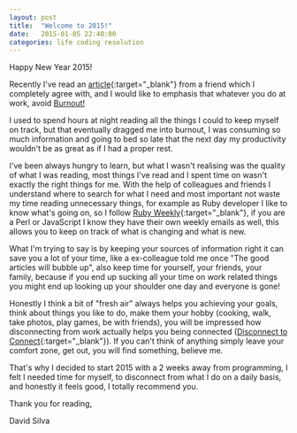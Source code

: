 ```yaml
---
layout: post
title:  "Welcome to 2015!"
date:   2015-01-05 22:40:00
categories: life coding resolution
---
```


Happy New Year 2015!

Recently I've read an [article](http://www.morgadinho.org/2014/12/28/doing-things-you-like-is-not-a-waste-of-time/){:target="\_blank"} from a friend
which I completely agree with, and I would like to emphasis that whatever you do at work, avoid [Burnout!](http://en.wikipedia.org/wiki/Burnout_(psychology){:target="\_blank"})

I used to spend hours at night reading all the things I could to keep myself on track,
but that eventually dragged me into burnout, I was consuming so much information
and going to bed so late that the next day my productivity wouldn't be as great as if
I had a proper rest.

I've been always hungry to learn, but what I wasn't realising was the quality of what I
was reading, most things I've read and I spent time on wasn't exactly the right
things for me. With the help of colleagues and friends I understand where to
search for what I need and most important not waste my time reading unnecessary
things, for example as Ruby developer I like to know what's going on,
so I follow [Ruby Weekly](http://rubyweekly.com/){:target="\_blank"}, if you are a Perl or JavaScript
I know they have their own weekly emails as well, this allows you to keep on
track of what is changing and what is new.

What I'm trying to say is by keeping your sources of information right it can
save you a lot of your time, like a ex-colleague told me once "The good articles will bubble up",
also keep time for yourself, your friends, your family, because if you end up sucking all your time
on work related things you might end up looking up your shoulder one day and everyone is gone!

Honestly I think a bit of "fresh air" always helps you achieving your goals,
think about things you like to do, make them your hobby (cooking, walk, take photos, play games, be with friends), you will be impressed how disconnecting from work actually helps you being connected ([Disconnect to Connect](https://www.youtube.com/watch?v=7ae0tzVo8Fw){:target="\_blank"}). If you can't think of anything
simply leave your comfort zone, get out, you will find something, believe me.

That's why I decided to start 2015 with a 2 weeks away from programming, I
felt I needed time for myself, to disconnect from what I do on a daily basis,
and honestly it feels good, I totally recommend you.

Thank you for reading,

David Silva
